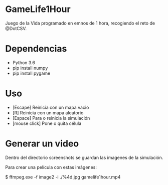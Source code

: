 # GameLife1Hour

Juego de la Vida programado en emnos de 1 hora, recogiendo el reto de @DotCSV.

# Dependencias
* Python 3.6
* pip install numpy
* pip install pygame

# Uso
* [Escape] Reinicia con un mapa vacio
* [R] Reinicia con un mapa aleatorio
* [Espace] Para o reinicia la simulación
* [mouse click] Pone o quita célula

# Generar un video
Dentro del directorio screenshots se guardan las imagenes de la simulación.

Para crear una película con estas imágenes:

 $ ffmpeg.exe -f image2 -i ./%4d.jpg gamelife1hour.mp4
